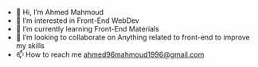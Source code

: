 - 👋 Hi, I’m Ahmed Mahmoud
- 👀 I’m interested in Front-End WebDev
- 🌱 I’m currently learning Front-End Materials
- 💞️ I’m looking to collaborate on Anything related to front-end to improve my skills
- 📫 How to reach me ahmed96mahmoud1996@gmail.com

<!---
Ahmed96Mah/Ahmed96Mah is a ✨ special ✨ repository because its `README.md` (this file) appears on your GitHub profile.
You can click the Preview link to take a look at your changes.
--->
